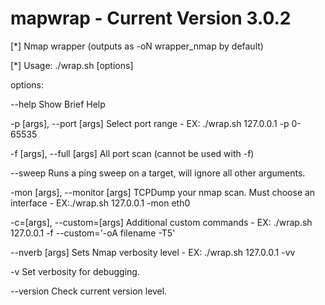 # mapwrap  - Current Version 3.0.2

[*] Nmap wrapper (outputs as -oN wrapper_nmap by default)

[*] Usage: ./wrap.sh <target> [options]

options:

--help                          Show Brief Help

-p [args], --port [args]        Select port range - EX: ./wrap.sh 127.0.0.1 -p 0-65535

-f [args], --full [args]        All port scan (cannot be used with -f)

--sweep                         Runs a ping sweep on a target, will ignore all other arguments.

-mon [args], --monitor [args]   TCPDump your nmap scan.  Must choose an interface - EX:./wrap.sh 127.0.0.1 -mon eth0

-c=[args], --custom=[args]      Additional custom commands - EX: ./wrap.sh 127.0.0.1 -f --custom='-oA filename -T5'

--nverb [args]                  Sets Nmap verbosity level - EX: ./wrap.sh 127.0.0.1 -vv

-v                              Set verbosity for debugging.

--version                       Check current version level.
